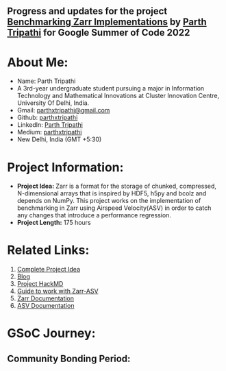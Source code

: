 ## Progress and updates for the project [Benchmarking Zarr Implementations](https://summerofcode.withgoogle.com/programs/2022/projects/qa93Xk9L) by [Parth Tripathi](https://github.com/parthxtripathi/) for Google Summer of Code 2022

# About Me:

- Name: Parth Tripathi
- A 3rd-year undergraduate student pursuing a major in Information Technology and Mathematical Innovations at Cluster Innovation Centre, University Of Delhi, India.
- Gmail: [parthxtripathi@gmail.com](parthxtripathi@gmail.com)
- Github: [parthxtripathi](https://github.com/parthxtripathi)
- LinkedIn: [Parth Tripathi](https://www.linkedin.com/in/parth-tripathi-689506202/)
- Medium: [parthxtripathi](https://medium.com/@parthxtripathi)
- New Delhi, India (GMT +5:30)

# Project Information:
- **Project Idea:** Zarr is a format for the storage of chunked, compressed, N-dimensional arrays that is inspired by HDF5, h5py and bcolz and depends on NumPy. This project works on the implementation of benchmarking in Zarr using Airspeed Velocity(ASV) in order to catch any changes that introduce a performance regression.
- **Project Length:** 175 hours

# Related Links:
1. [Complete Project Idea](https://summerofcode.withgoogle.com/programs/2022/projects/qa93Xk9L)
2. [Blog](https://medium.com/@parthxtripathi/pre-gsoc-journey-9a6a580b9014)
3. [Project HackMD](https://hackmd.io/TfAoFELyRMapjQqo3t5XnQ?view)
4. [Guide to work with Zarr-ASV](https://hackmd.io/uNr_pyaCRiyjBmmoDjvtHg)
5. [Zarr Documentation](https://zarr.readthedocs.io/en/stable/)
6. [ASV Documentation](https://asv.readthedocs.io/en/stable/)
 

# GSoC Journey:
## Community Bonding Period: 